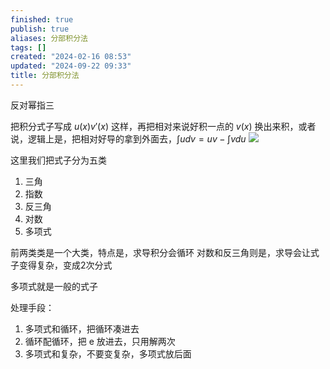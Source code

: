 ```yaml
---
finished: true
publish: true
aliases: 分部积分法
tags: []
created: "2024-02-16 08:53"
updated: "2024-09-22 09:33"
title: 分部积分法
---
```

反对幂指三

把积分式子写成 $u(x)v'(x)$ 这样，再把相对来说好积一点的 $v(x)$ 换出来积，或者说，逻辑上是，把相对好导的拿到外面去，$\int udv=uv-\int vdu$
![](https://img.hwenyi.tech/202402161709456.webp)

这里我们把式子分为五类
1. 三角
2. 指数
3. 反三角
4. 对数
5. 多项式

前两类类是一个大类，特点是，求导积分会循环
对数和反三角则是，求导会让式子变得复杂，变成2次分式

多项式就是一般的式子

处理手段：
1. 多项式和循环，把循环凑进去
2. 循环配循环，把 e 放进去，只用解两次
3. 多项式和复杂，不要变复杂，多项式放后面
